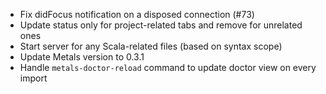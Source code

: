 * Fix didFocus notification on a disposed connection (#73)
* Update status only for project-related tabs and remove for unrelated ones
* Start server for any Scala-related files (based on syntax scope)
* Update Metals version to 0.3.1
* Handle `metals-doctor-reload` command to update doctor view on every import
